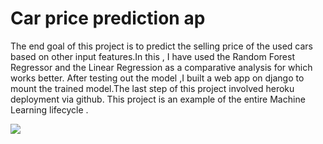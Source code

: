 # Car price prediction ap

The end goal of this project is to predict the selling price of the used cars based on other input features.In this , I have used the Random Forest Regressor and the Linear Regression as a comparative analysis for which works better. After testing out the model ,I built a web app on django to mount the trained model.The last step of this project involved heroku deployment via github. This project is an example of the entire Machine Learning lifecycle .

![](https://github.com/GauravYS/car-selling-new/assets/116845183/a04caace-c479-4bec-95b7-7af4b336ad4f)
